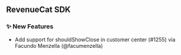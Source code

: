 ## RevenueCat SDK
### ✨ New Features
* Add support for shouldShowClose in customer center (#1255) via Facundo Menzella (@facumenzella)

